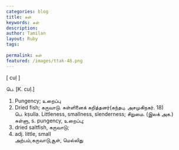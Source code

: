 ```yaml
---
categories: blog
title: சுள்
keywords: சுள்
description: 
author: Tamilan
layout: Ruby
tags: 
 
permalink: சுள்
featured: /images/ttak-48.png
---
```

  
[ cuḷ ]  
  
பெ. [K. cuḷ.]  
1. Pungency; உறைப்பு  
2. Dried fish; கருவாடு. சுள்ளினைக் கறித்தனர்(கந்தபு. அசமுகிநகர். 18)  
பெ. kṣulla. Littleness, smallness, slenderness; சிறுமை. (இலக் அக.)  
சுள்ளு, s. pungency, உறைப்பு;  
2. dried saltfish, சுருவாடு;  
3. adj. little, small  
அற்பம்,கருவாடு,சூள், மெல்லிது